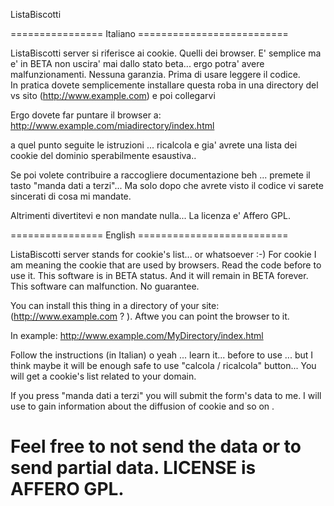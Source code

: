 ListaBiscotti 

================ Italiano ==========================

ListaBiscotti server si riferisce ai cookie. Quelli dei browser. 
E' semplice ma e' in BETA non uscira' mai dallo stato beta... ergo potra' avere malfunzionamenti.  Nessuna garanzia.
Prima di usare leggere il codice.  
In pratica dovete semplicemente installare questa roba in una directory del vs sito (http://www.example.com) e poi collegarvi 

Ergo dovete far puntare il browser a: http://www.example.com/miadirectory/index.html 

a quel punto seguite le istruzioni ... ricalcola e gia' avrete una lista dei cookie del dominio sperabilmente esaustiva.. 

Se poi volete contribuire a raccogliere documentazione beh ... premete il tasto "manda dati a terzi"... Ma solo dopo che avrete visto il codice vi sarete sincerati di cosa mi mandate. 

Altrimenti divertitevi e non mandate nulla... 
La licenza e' Affero GPL. 

================ English  ==========================


ListaBiscotti server stands for cookie's list... or whatsoever :-) For cookie I am meaning the cookie that are used by browsers. 
Read the code before to use it. 
This software is in BETA status. And it will remain in BETA forever. This software can malfunction. No guarantee. 

You can install this thing in a directory of your site: (http://www.example.com ? ). Aftwe you can point the browser to it. 

In example: http://www.example.com/MyDirectory/index.html 

Follow the instructions (in Italian) o yeah ... learn it... before to use ... but I think maybe it will be enough safe to use "calcola / ricalcola" button... You will get a cookie's list related to your domain. 

If you press "manda dati a terzi" you will submit the form's data to me. I will use to gain information about the diffusion of cookie and so on .

Feel free to not send the data or to send partial data. 
LICENSE is AFFERO GPL. 
=====================================================
